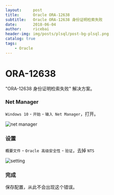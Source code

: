 ```yaml
---
layout:     post
title:      Oracle ORA-12638
subtitle:   Oracle ORA-12638 身份证明检索失败
date:       2018-06-04
author:     ricebai
header-img: img/posts/plsql/post-bg-plsql.png
catalog: true
tags:
    - Oracle
---
```


# ORA-12638

"ORA-12638 身份证明检索失败" 解决方案。

### Net Manager

`Windows 10` - `开始` - `输入 Net Manager`，打开。

![net manager](https://ricebai.github.io/img/posts/oracle-12638/1.jpg)

### 设置

`概要文件` - `Oracle 高级安全性` - `验证`，去掉 `NTS`

![setting](https://ricebai.github.io/img/posts/oracle-12638/2.jpg)

### 完成

保存配置，从此不会出现这个错误。
